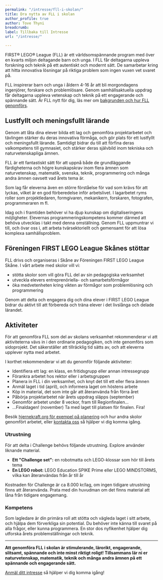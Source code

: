 ```yaml
---
permalink: "/intresse/fll-i-skolan/"
title: Dra nytta av FLL i skolan
author_profile: true
author: Tove Thyni
breadcrumb:
label: Tillbaka till Intresse
url: "/intresse/"

---
```


FIRST&reg; LEGO&reg; League (FLL) är ett världsomspännande program med över en kvarts miljon deltagande barn och unga. I FLL får deltagarna uppleva forskning och teknik på ett autentiskt och modernt sätt. De samarbetar kring att hitta innovativa lösningar på riktiga problem som ingen vuxen vet svaret på.

FLL inspirerar barn och unga i åldern 4-16 år att bli morgondagens ingenjörer, forskare och problemlösare. Genom samhällsaktuella uppdrag får deltagarna uppleva vetenskap och teknik på ett engagerande och spännande sätt. Är FLL nytt för dig, läs mer om [bakgrunden och hur FLL genomförs](/intresse/).

## Lustfyllt och meningsfullt lärande

Genom att låta dina elever bilda ett lag och genomföra projektarbetet och tävlingen stärker du deras innovativa förmåga, och gör plats för ett lustfyllt och meningsfullt lärande. Samtidigt bidrar du till att förfina deras valkompetens till gymnasiet, och stärker deras självbild inom tekniska och naturvetenskapliga ämnen.

FLL är ett fantastiskt sätt för att uppnå både de grundläggande färdigheterna och högre kunskapskrav inom flera ämnen som naturvetenskap, matematik, svenska, teknik, programmering och många andra ämnen oavsett vad årets tema är.

Som lag får eleverna även en större förståelse för vad som krävs för att lyckas, vilket är en god förberedelse inför arbetslivet. I lagarbetet ryms roller som projektledaren, formgivaren, mekanikern, forskaren, fotografen, programmeraren m fl.

Idag och i framtiden behöver vi ha djup kunskap om digitaliseringens möjligheter. Elevernas programmeringskompetens kommer därmed att behöva utvecklas i takt med denna omställning. Genom FLL uppmuntrar vi till, och övar oss i, att arbeta tvärsektoriellt och gemensamt för att lösa komplexa samhällsproblem.

## Föreningen FIRST LEGO League Skånes stöttar

FLL drivs och organiseras i Skåne av Föreningen FIRST LEGO League Skåne. I vårt arbete med skolor vill vi:

* stötta skolor som vill göra FLL del av sin pedagogiska verksamhet
* utveckla elevers entreprenöriella- och samarbetsförmågor
* öka medvetenheten kring vikten av förmågor som problemlösning och programmering

Genom att delta och engagera dig och dina elever i FIRST LEGO League bidrar du aktivt till att förbereda och träna elever i det livslånga och delade lärandet.

## Aktiviteter

För att genomföra FLL som del av skolans verksamhet rekommenderar vi att aktiviteterna vävs in i den ordinarie pedagogiken, och inte genomförs som sidoprojekt. Det säkerställer att tillräcklig tid sätts av, och att eleverna upplever nytta med arbetet.

I korthet rekommenderar vi att du genomför följande aktiviteter:

* Identifiera ett lag: en klass, en fritidsgrupp eller annan intressegrupp
* Förankra arbetet hos rektor eller i arbetsgruppen
* Planera in FLL i din verksamhet, och knyt det till ett eller flera ämnen
* Anmäl laget i tid (april), och informera laget om höstens arbete
* Köp in material, det som inte går att återanvända från förra året
* Påbörja projektarbetet när årets uppdrag släpps (september)
* Genomför arbetet under 8 veckor, fram till Regionfinalen...
* ...Finaldagen! (november) Ta med laget till platsen för finalen. Fira!

Besök [hjernekraft.org för exempel på planering](https://hjernekraft.org/challenge/for-veiledere/ressurser/organisering) och hur andra skolor genomfört arbetet, eller [kontakta oss](/kontakt/) så hjälper vi dig komma igång.

### Utrustning

För att delta i Challenge behövs följande utrustning. Explore använder liknande material.

* **Ett "Challenge set":** en robotmatta och LEGO-klossar som hör till årets tema
* **En LEGO robot:** LEGO Education SPIKE Prime eller LEGO MINDSTORMS, vilka kan återanvändas från år till år

Kostnaden för Challenge är ca 8.000 kr/lag, om ingen tidigare utrustning finns att återanvända. Prata med din huvudman om det finns material att låna från tidigare engagemang.

### Kompetens

Som lagledare är din primära roll att stötta och vägleda laget i sitt arbete, och hjälpa dem förverkliga sin potential. Du behöver inte känna till svaret på alla frågor, eller kunna programmera. En stor dos nyfikenhet hjälper dig utforska årets problemställningar och teknik.

---

**Att genomföra FLL i skolan är stimulerande, lärorikt, engagerande, slitsamt, spännande och inte minst riktigt roligt! Tillsammans lär ni er naturvetenskap, matematik, teknik och många andra ämnen på ett spännande och engagerande sätt.**

[Anmäl ditt intresse](/intresse/anmal/) så hjälper vi dig komma igång!